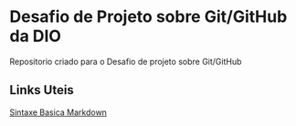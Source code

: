 # Desafio de Projeto sobre Git/GitHub da DIO
Repositorio criado para o Desafio de projeto sobre Git/GitHub


## Links Uteis
[Sintaxe Basica Markdown](https://www.markdownguide.org/basic-syntax/)
